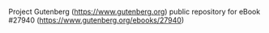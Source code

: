Project Gutenberg (https://www.gutenberg.org) public repository for eBook #27940 (https://www.gutenberg.org/ebooks/27940)

